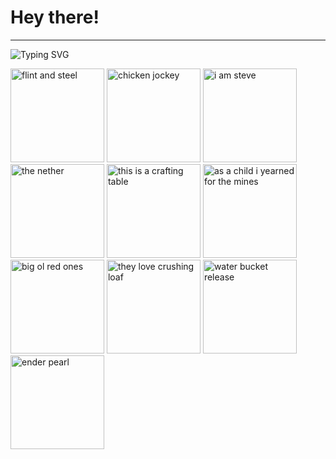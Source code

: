 # Hey there!
---

![Typing SVG](https://readme-typing-svg.demolab.com?font=Fira+Code&pause=1000&width=435&lines=Flint+and+STEEL;Chicken+jockey;I...+am+STEVE;The+Nether;This...+is+a+crafting+table;As+a+child%2C+I+yearned+for+the+mines;Big+ol'+red+ones;They+love+crushing+loaf;Water+bucket...+release!;Ender+pearl)

<img alt="flint and steel" src="https://media1.tenor.com/m/-cVyC1yYZCkAAAAd/minecraft-minecraft-movie.gif" style="height: 150px;"> <img alt="chicken jockey" src="https://media.tenor.com/N2Jc-5N6GboAAAAM/they-want-me-to-fight-the-chicken-chicken-jockey-garett-garrison.gif" style="height: 150px;"> <img alt="i am steve" src="https://media.tenor.com/vgJ_YNS41-IAAAAM/minecraft-movie-minecraft.gif" style="height: 150px;"> <img alt="the nether" src="https://media1.tenor.com/m/eGX7PCjGaCsAAAAd/minecraft-minecraft-movie.gif" style="height: 150px;"> <img alt="this is a crafting table" src="https://media.tenor.com/hMZKINlAkTAAAAAM/minecraft-movie-jack-black.gif" style="height: 150px;"> <img alt="as a child i yearned for the mines" src="https://media.tenor.com/w_VsoWpdKO4AAAAM/sigma.gif" style="height: 150px;"> <img alt="big ol red ones" src="https://media.tenor.com/fkFtZJBZG0sAAAAM/minecraft-minecraft-movie.gif" style="height: 150px;"> <img alt="they love crushing loaf" src="https://media.tenor.com/asCf-tdknHoAAAAM/a-minecraft.gif" style="height: 150px;"> <img alt="water bucket release" src="https://media.tenor.com/D441o_ExEvgAAAAM/water-bucket-release.gif" style="height: 150px;"> <img alt="ender pearl" src="https://media.tenor.com/xbJuOzZ7mp4AAAAM/minecraft-minecraft-movie.gif" style="height: 150px;">
